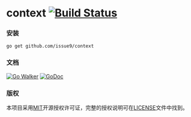 context [![Build Status](https://travis-ci.org/issue9/context.svg?branch=master)](https://travis-ci.org/issue9/context)
======


### 安装

```shell
go get github.com/issue9/context
```


### 文档

[![Go Walker](http://gowalker.org/api/v1/badge)](http://gowalker.org/github.com/issue9/context)
[![GoDoc](https://godoc.org/github.com/issue9/context?status.svg)](https://godoc.org/github.com/issue9/context)


### 版权

本项目采用[MIT](http://opensource.org/licenses/MIT)开源授权许可证，完整的授权说明可在[LICENSE](LICENSE)文件中找到。
